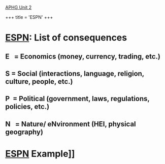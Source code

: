  [APHG Unit 2](./../aphg-unit-2/)

+++
 title = 'ESPN'
+++
# [ESPN](./../espn/): List of consequences
## E   = Economics (money, currency, trading, etc.)

## S = Social (interactions, language, religion, culture, people, etc.)

## P  = Political (government, laws, regulations, policies, etc.)

## N   = Nature/ eNvironment (HEI, physical geography)

# [ESPN](./../espn/) Example]]